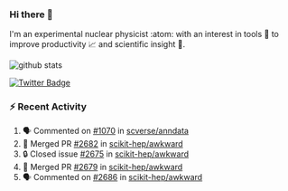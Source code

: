 ### Hi there 👋 

I'm an experimental nuclear physicist :atom: with an interest in tools :wrench: to improve productivity :chart_with_upwards_trend: and scientific insight :telescope:.

![github stats](https://github-readme-stats.vercel.app/api?username=agoose77&show_icons=true&hide_rank=true&hide_title=true&bg_color=30,e76445,904e95&text_color=efe3ec&icon_color=efe3ec)
<!--
**agoose77/agoose77** is a ✨ _special_ ✨ repository because its `README.md` (this file) appears on your GitHub profile.

Here are some ideas to get you started:

- 🔭 I’m currently working on ...
- 🌱 I’m currently learning ...
- 👯 I’m looking to collaborate on ...
- 🤔 I’m looking for help with ...
- 💬 Ask me about ...
- 📫 How to reach me: ...
- 😄 Pronouns: ...
- ⚡ Fun fact: ...
-->

[![Twitter Badge](https://img.shields.io/twitter/follow/agoose77?style=flat-square&logo=Twitter&logoColor=white&color=cornflowerblue)](https://twitter.com/agoose77)

### :zap: Recent Activity

<!--START_SECTION:activity-->
1. 🗣 Commented on [#1070](https://github.com/scverse/anndata/pull/1070#issuecomment-1703277214) in [scverse/anndata](https://github.com/scverse/anndata)
2. 🎉 Merged PR [#2682](https://github.com/scikit-hep/awkward/pull/2682) in [scikit-hep/awkward](https://github.com/scikit-hep/awkward)
3. 🔒 Closed issue [#2675](https://github.com/scikit-hep/awkward/issues/2675) in [scikit-hep/awkward](https://github.com/scikit-hep/awkward)
4. 🎉 Merged PR [#2679](https://github.com/scikit-hep/awkward/pull/2679) in [scikit-hep/awkward](https://github.com/scikit-hep/awkward)
5. 🗣 Commented on [#2686](https://github.com/scikit-hep/awkward/issues/2686#issuecomment-1703270807) in [scikit-hep/awkward](https://github.com/scikit-hep/awkward)
<!--END_SECTION:activity-->
